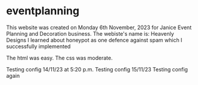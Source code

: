 # eventplanning
This website was created on Monday 6th November, 2023 for Janice Event Planning and Decoration business. The webiste's name is: Heavenly Designs
I learned about honeypot as one defence against spam which I successfully implemented

The html was easy.  The css was moderate.

Testing config 14/11/23 at 5:20 p.m.
Testing config 15/11/23
Testing config again